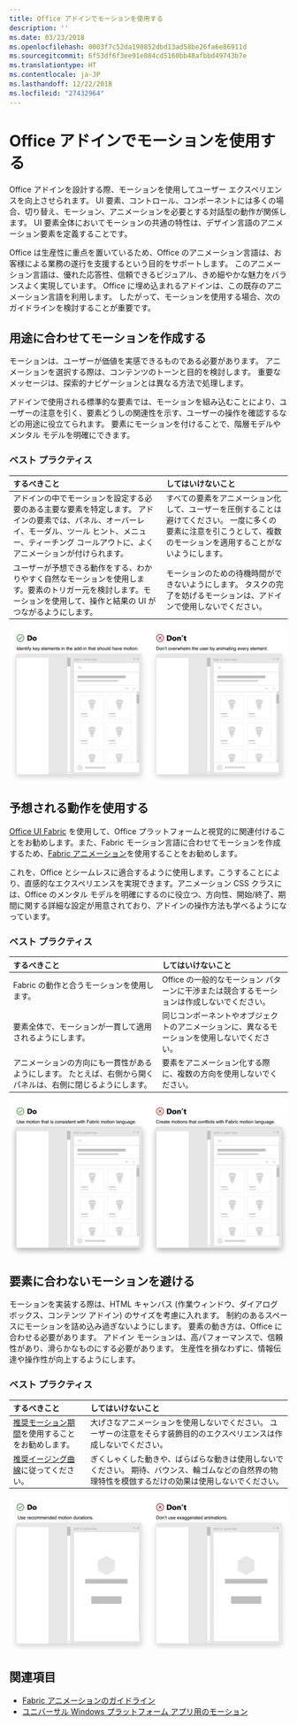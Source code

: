 ```yaml
---
title: Office アドインでモーションを使用する
description: ''
ms.date: 03/23/2018
ms.openlocfilehash: 0003f7c52da190852dbd13ad58be26fa6e86911d
ms.sourcegitcommit: 6f53df6f3ee91e084cd5160bb48afbbd49743b7e
ms.translationtype: HT
ms.contentlocale: ja-JP
ms.lasthandoff: 12/22/2018
ms.locfileid: "27432964"
---
```

# <a name="using-motion-in-office-add-ins"></a>Office アドインでモーションを使用する

Office アドインを設計する際、モーションを使用してユーザー エクスペリエンスを向上させられます。 UI 要素、コントロール、コンポーネントには多くの場合、切り替え、モーション、アニメーションを必要とする対話型の動作が関係します。 UI 要素全体においてモーションの共通の特性は、デザイン言語のアニメーション要素を定義することです。 

Office は生産性に重点を置いているため、Office のアニメーション言語は、お客様による業務の遂行を支援するという目的をサポートします。 このアニメーション言語は、優れた応答性、信頼できるビジュアル、きめ細やかな魅力をバランスよく実現しています。 Office に埋め込まれるアドインは、この既存のアニメーション言語を利用します。 したがって、モーションを使用する場合、次のガイドラインを検討することが重要です。 


## <a name="create-motion-with-a-purpose"></a>用途に合わせてモーションを作成する

モーションは、ユーザーが価値を実感できるものである必要があります。 アニメーションを選択する際は、コンテンツのトーンと目的を検討します。 重要なメッセージは、探索的ナビゲーションとは異なる方法で処理します。

アドインで使用される標準的な要素では、モーションを組み込むことにより、ユーザーの注意を引く、要素どうしの関連性を示す、ユーザーの操作を確認するなどの用途に役立てられます。 要素にモーションを付けることで、階層モデルやメンタル モデルを明確にできます。



### <a name="best-practices"></a>ベスト プラクティス

|するべきこと|してはいけないこと|
|:-----|:-----|
|アドインの中でモーションを設定する必要のある主要な要素を特定します。 アドインの要素では、パネル、オーバーレイ、モーダル、ツール ヒント、メニュー、ティーチング コールアウトに、よくアニメーションが付けられます。| すべての要素をアニメーション化して、ユーザーを圧倒することは避けてください。 一度に多くの要素に注意を引こうとして、複数のモーションを適用することがないようにします。 |
|ユーザーが予想できる動作をする、わかりやすく自然なモーションを使用します。要素のトリガー元を検討します。モーションを使用して、操作と結果の UI がつながるようにします。 | モーションのための待機時間ができないようにします。 タスクの完了を妨げるモーションは、アドインで使用しないでください。|

![最小限の要素が動いてパネルが開く gif と、たくさんの要素が動いてパネルが開く gif](../images/add-in-motion-purpose.gif)



## <a name="use-expected-motions"></a>予想される動作を使用する
[Office UI Fabric](https://developer.microsoft.com/fabric) を使用して、Office プラットフォームと視覚的に関連付けることをお勧めします。また、Fabric モーション言語に合わせてモーションを作成するため、[Fabric アニメーション](https://developer.microsoft.com/fabric#/styles/animations)を使用することをお勧めします。 

これを、Office とシームレスに適合するように使用します。こうすることにより、直感的なエクスペリエンスを実現できます。アニメーション CSS クラスには、Office のメンタル モデルを明確にするのに役立つ、方向性、開始/終了、期間に関する詳細な設定が用意されており、アドインの操作方法も学べるようになっています。

### <a name="best-practices"></a>ベスト プラクティス


|するべきこと|してはいけないこと|
|:-----|:-----|
|Fabric の動作と合うモーションを使用します。| Office の一般的なモーション パターンに干渉または競合するモーションは作成しないでください。 
|要素全体で、モーションが一貫して適用されるようにします。| 同じコンポーネントやオブジェクトのアニメーションに、異なるモーションを使用しないでください。|
|アニメーションの方向にも一貫性があるようにします。 たとえば、右側から開くパネルは、右側に閉じるようにします。|要素をアニメーション化する際に、複数の方向を使用しないでください。

![予想される方法でモーダルが開く gif と、予想に反する方法でモーダル開く gif](../images/add-in-motion-expected.gif)

## <a name="avoid-out-of-character-motion-for-an-element"></a>要素に合わないモーションを避ける

モーションを実装する際は、HTML キャンバス (作業ウィンドウ、ダイアログ ボックス、コンテンツ アドイン) のサイズを考慮に入れます。 制約のあるスペースにモーションを詰め込み過ぎないようにします。 要素の動き方は、Office に合わせる必要があります。 アドイン モーションは、高パフォーマンスで、信頼性があり、滑らかなものにする必要があります。 生産性を損なわずに、情報伝達や操作性が向上するようにします。

### <a name="best-practices"></a>ベスト プラクティス

|するべきこと|してはいけないこと|
|:-----|:-----|
| [推奨モーション期間](https://developer.microsoft.com/fabric#/styles/animations)を使用することをお勧めします。 | 大げさなアニメーションを使用しないでください。 ユーザーの注意をそらす装飾目的のエクスペリエンスは作成しないでください。
| [推奨イージング曲線](https://docs.microsoft.com/windows/uwp/design/motion/timing-and-easing#easing-in-fluent-motion)に従ってください。  |ぎくしゃくした動きや、ばらばらな動きは使用しないでください。 期待、バウンス、輪ゴムなどの自然界の物理特性を模倣するだけの効果は使用しないでください。|

![ゆっくりフェードインしてタイルが読み込まれる gif と、バウンスを使用してタイルが読み込まれる gif](../images/add-in-motion-character.gif)

## <a name="see-also"></a>関連項目

* [Fabric アニメーションのガイドライン](https://developer.microsoft.com/fabric#/styles/animations)
* [ユニバーサル Windows プラットフォーム アプリ用のモーション](https://docs.microsoft.com/windows/uwp/design/motion)

